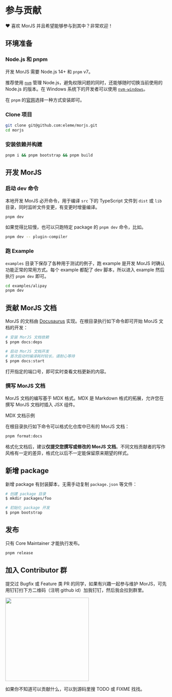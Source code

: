 # 参与贡献

❤️ 喜欢 MorJS 并且希望能够参与到其中？非常欢迎！

## 环境准备

### Node.js 和 pnpm

开发 MorJS 需要 Node.js 14+ 和 `pnpm` v7。

推荐使用 [`nvm`](https://github.com/nvm-sh/nvm) 管理 Node.js，避免权限问题的同时，还能够随时切换当前使用的 Node.js 的版本。在 Windows 系统下的开发者可以使用 [`nvm-windows`](https://github.com/coreybutler/nvm-windows)。

在 `pnpm` 的[官网](https://pnpm.io/installation)选择一种方式安装即可。

### Clone 项目

```bash
git clone git@github.com:eleme/morjs.git
cd morjs
```

### 安装依赖并构建

```bash
pnpm i && pnpm bootstrap && pnpm build
```

## 开发 MorJS

### 启动 dev 命令

本地开发 MorJS 必开命令，用于编译 `src` 下的 TypeScript 文件到 `dist` 或 `lib` 目录，同时监听文件变更，有变更时增量编译。

```bash
pnpm dev
```

如果觉得比较慢，也可以只跑特定 package 的 `pnpm dev` 命令，比如。

```bash
pnpm dev -- plugin-compiler
```

### 跑 Example

`examples` 目录下保存了各种用于测试的例子，跑 example 是开发 MorJS 时确认功能正常的常用方式。每个 example 都配了 dev 脚本，所以进入 example 然后执行 `pnpm dev` 即可。

```bash
cd examples/alipay
pnpm dev
```

## 贡献 MorJS 文档

MorJS 的文档由 [Docusaurus](https://docusaurus.io) 实现。在根目录执行如下命令即可开始 MorJS 文档的开发：

```bash
# 安装 MorJS 文档依赖
$ pnpm docs:deps

# 启动 MorJS 文档开发
# 首次启动时编译耗时较长，请耐心等待
$ pnpm docs:start
```

打开指定的端口号，即可实时查看文档更新的内容。

### 撰写 MorJS 文档

MorJS 文档的编写基于 MDX 格式。MDX 是 Markdown 格式的拓展，允许您在撰写 MorJS 文档时插入 JSX 组件。

<Message type="success">
MDX 文档示例
</Message>

在根目录执行如下命令可以格式化仓库中已有的 MorJS 文档：

```bash
pnpm format:docs
```

格式化文档后，建议**仅提交您撰写或修改的 MorJS 文档**。不同文档贡献者的写作风格有一定的差异，格式化以后不一定能保留原来期望的样式。

## 新增 package

新增 package 有封装脚本，无需手动复制 `package.json` 等文件：

```bash
# 创建 package 目录
$ mkdir packages/foo

# 初始化 package 开发
$ pnpm bootstrap
```

## 发布

只有 Core Maintainer 才能执行发布。

```bash
pnpm release
```

## 加入 Contributor 群

提交过 Bugfix 或 Feature 类 PR 的同学，如果有兴趣一起参与维护 MorJS，可先用钉钉扫下方二维码（注明 github id）加我钉钉，然后我会拉到群里。

<img width='260' src="https://img.alicdn.com/imgextra/i4/O1CN01KhZbfk254EDKfYDK0_!!6000000007472-2-tps-1000-1000.png" />

如果你不知道可以贡献什么，可以到源码里搜 TODO 或 FIXME 找找。
